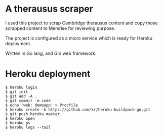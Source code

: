 # A therausus scraper
I used this project to scrap Cambridge therausus content and copy those scrapped content to Memrise for reviewing purpose.

The project is configured as a micro service which is ready for Heroku deployment.

Written in Go lang, and Gin web framework.

# Heroku deployment
```
$ heroku login
$ git init
$ git add -A .
$ git commit -m code
$ echo 'web: demoapp' > Procfile
$ heroku create -b https://github.com/kr/heroku-buildpack-go.git
$ git push heroku master
$ heroku open
$ heroku ps
$ heroku logs --tail
```